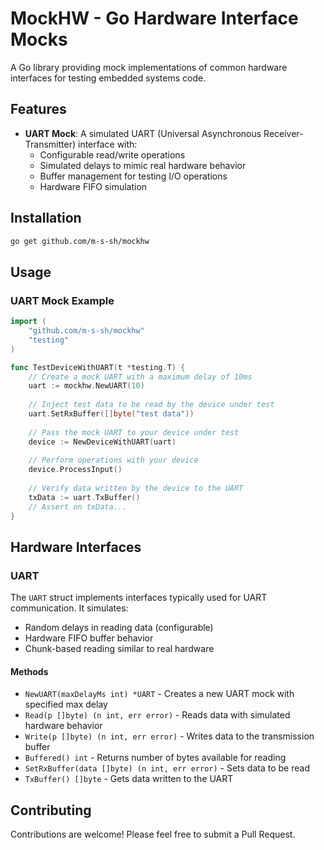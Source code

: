# MockHW - Go Hardware Interface Mocks

A Go library providing mock implementations of common hardware interfaces for testing embedded systems code.

## Features

- **UART Mock**: A simulated UART (Universal Asynchronous Receiver-Transmitter) interface with:
  - Configurable read/write operations
  - Simulated delays to mimic real hardware behavior
  - Buffer management for testing I/O operations
  - Hardware FIFO simulation

## Installation

```bash
go get github.com/m-s-sh/mockhw
```

## Usage

### UART Mock Example

```go
import (
    "github.com/m-s-sh/mockhw"
    "testing"
)

func TestDeviceWithUART(t *testing.T) {
    // Create a mock UART with a maximum delay of 10ms
    uart := mockhw.NewUART(10)
    
    // Inject test data to be read by the device under test
    uart.SetRxBuffer([]byte("test data"))
    
    // Pass the mock UART to your device under test
    device := NewDeviceWithUART(uart)
    
    // Perform operations with your device
    device.ProcessInput()
    
    // Verify data written by the device to the UART
    txData := uart.TxBuffer()
    // Assert on txData...
}
```

## Hardware Interfaces

### UART

The `UART` struct implements interfaces typically used for UART communication. It simulates:

- Random delays in reading data (configurable)
- Hardware FIFO buffer behavior
- Chunk-based reading similar to real hardware

#### Methods

- `NewUART(maxDelayMs int) *UART` - Creates a new UART mock with specified max delay
- `Read(p []byte) (n int, err error)` - Reads data with simulated hardware behavior
- `Write(p []byte) (n int, err error)` - Writes data to the transmission buffer
- `Buffered() int` - Returns number of bytes available for reading
- `SetRxBuffer(data []byte) (n int, err error)` - Sets data to be read
- `TxBuffer() []byte` - Gets data written to the UART

## Contributing

Contributions are welcome! Please feel free to submit a Pull Request.